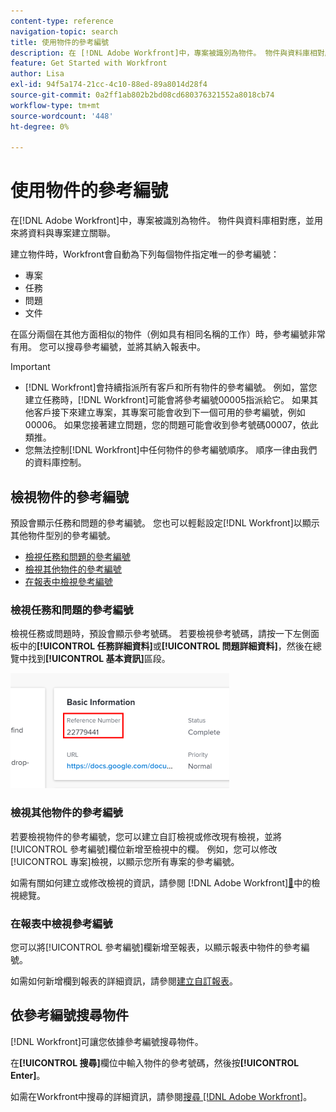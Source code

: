 ```yaml
---
content-type: reference
navigation-topic: search
title: 使用物件的參考編號
description: 在 [!DNL Adobe Workfront]中，專案被識別為物件。 物件與資料庫相對應，並用來將資料與專案建立關聯。 在區分兩個在其他方面相似的物件（例如具有相同名稱的工作）時，參考編號非常有用。 您可以搜尋參考編號，並將其納入報表中。
feature: Get Started with Workfront
author: Lisa
exl-id: 94f5a174-21cc-4c10-88ed-89a8014d28f4
source-git-commit: 0a2ff1ab802b2bd08cd680376321552a8018cb74
workflow-type: tm+mt
source-wordcount: '448'
ht-degree: 0%

---
```


# 使用物件的參考編號

在[!DNL Adobe Workfront]中，專案被識別為物件。 物件與資料庫相對應，並用來將資料與專案建立關聯。

建立物件時，Workfront會自動為下列每個物件指定唯一的參考編號：

* 專案
* 任務
* 問題
* 文件

在區分兩個在其他方面相似的物件（例如具有相同名稱的工作）時，參考編號非常有用。 您可以搜尋參考編號，並將其納入報表中。

>[!IMPORTANT]
>
>* [!DNL Workfront]會持續指派所有客戶和所有物件的參考編號。 例如，當您建立任務時，[!DNL Workfront]可能會將參考編號00005指派給它。 如果其他客戶接下來建立專案，其專案可能會收到下一個可用的參考編號，例如00006。 如果您接著建立問題，您的問題可能會收到參考號碼00007，依此類推。
>* 您無法控制[!DNL Workfront]中任何物件的參考編號順序。 順序一律由我們的資料庫控制。
>



## 檢視物件的參考編號

預設會顯示任務和問題的參考編號。 您也可以輕鬆設定[!DNL Workfront]以顯示其他物件型別的參考編號。

* [檢視任務和問題的參考編號](#view-reference-numbers-for-tasks-and-issues)
* [檢視其他物件的參考編號](#view-reference-numbers-for-other-objects)
* [在報表中檢視參考編號](#view-reference-numbers-in-reports)

### 檢視任務和問題的參考編號

檢視任務或問題時，預設會顯示參考號碼。  若要檢視參考號碼，請按一下左側面板中的&#x200B;**[!UICONTROL 任務詳細資料]**&#x200B;或&#x200B;**[!UICONTROL 問題詳細資料]**，然後在總覽中找到&#x200B;**[!UICONTROL 基本資訊]**&#x200B;區段。

![參考號碼](assets/reference-number-nwe-350x184.png)

### 檢視其他物件的參考編號

若要檢視物件的參考編號，您可以建立自訂檢視或修改現有檢視，並將[!UICONTROL 參考編號]欄位新增至檢視中的欄。 例如，您可以修改[!UICONTROL 專案]檢視，以顯示您所有專案的參考編號。

如需有關如何建立或修改檢視的資訊，請參閱 [!DNL Adobe Workfront][&#128279;](../../../reports-and-dashboards/reports/reporting-elements/views-overview.md)中的檢視總覽。

### 在報表中檢視參考編號

您可以將[!UICONTROL 參考編號]欄新增至報表，以顯示報表中物件的參考編號。

如需如何新增欄到報表的詳細資訊，請參閱[建立自訂報表](../../../reports-and-dashboards/reports/creating-and-managing-reports/create-custom-report.md)。

## 依參考編號搜尋物件

[!DNL Workfront]可讓您依據參考編號搜尋物件。

在&#x200B;**[!UICONTROL 搜尋]**&#x200B;欄位中輸入物件的參考號碼，然後按&#x200B;**[!UICONTROL Enter]**。

如需在Workfront中搜尋的詳細資訊，請參閱[搜尋 [!DNL Adobe Workfront]](../../../workfront-basics/navigate-workfront/search/search-workfront.md)。
